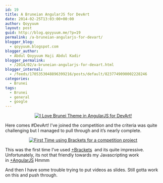 ```yaml
---
id: 19
title: A Bruneian AngularJS for DevArt
date: 2014-02-25T13:03:00+00:00
author: Qoyyuum
layout: post
guid: http://blog.qoyyuum.me/?p=19
permalink: /a-bruneian-angularjs-for-devart/
blogger_blog:
  - qoyyuum.blogspot.com
blogger_author:
  - Abdul Qoyyuum Haji Abdul Kadir
blogger_permalink:
  - /2014/02/a-bruneian-angularjs-for-devart.html
blogger_internal:
  - /feeds/1705353048896399216/posts/default/8237749090002228246
categories:
  - Brunei
tags:
  - Brunei
  - general
  - google
---
```

<div style="clear: both; text-align: center;">
  <a href="http://i1.wp.com/blog.qoyyuum.me/wp-content/uploads/2014/02/cover.jpg" style="margin-left: 1em; margin-right: 1em;"><img alt="I Love Brunei Theme in AngularJS for DevArt!" border="0" src="http://i1.wp.com/blog.qoyyuum.me/wp-content/uploads/2014/02/cover.jpg?resize=640%2C320" title="" data-recalc-dims="1" /></a>
</div>

Here comes #DevArt! I&#8217;ve joined the competition and the criteria was quite challenging but I managed to pull through and it&#8217;s nearly complete.

<div style="clear: both; text-align: center;">
  <a href="http://i2.wp.com/blog.qoyyuum.me/wp-content/uploads/2014/02/AngularJS-DevArt.png" style="margin-left: 1em; margin-right: 1em;"><img alt="First Time using Brackets for a competition project" border="0" src="http://i2.wp.com/blog.qoyyuum.me/wp-content/uploads/2014/02/AngularJS-DevArt.png?resize=640%2C339" title="" data-recalc-dims="1" /></a>
</div>

This was the first time I&#8217;ve used <a href="https://plus.google.com/115365194873502050036" target="_blank">+Brackets</a>&nbsp;&nbsp;and its quite impressive. Unfortunately, its not that friendly towards my Javascripting work in&nbsp;<a href="https://plus.google.com/110323587230527980117" target="_blank">+AngularJS</a>&nbsp;Hmmm

And then I have some trouble trying to put videos as slides. Still gotta work on this and push through.